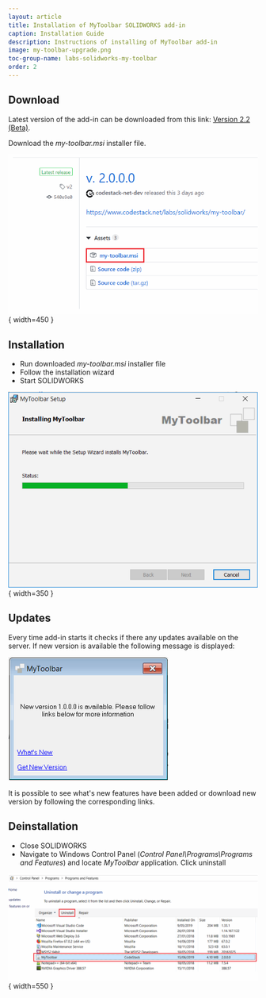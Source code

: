 ```yaml
---
layout: article
title: Installation of MyToolbar SOLIDWORKS add-in
caption: Installation Guide
description: Instructions of installing of MyToolbar add-in
image: my-toolbar-upgrade.png
toc-group-name: labs-solidworks-my-toolbar
order: 2
---
```

## Download

Latest version of the add-in can be downloaded from this link: [Version 2.2 (Beta)](https://github.com/codestackdev/my-toolbar/releases/tag/v2.2).

Download the *my-toolbar.msi* installer file.

![Download page for the MyToolbar installer](my-toolbar-installer.png){ width=450 }

## Installation

* Run downloaded *my-toolbar.msi* installer file
* Follow the installation wizard
* Start SOLIDWORKS

![MyToolbar installation wizard](my-toolbar-setup.png){ width=350 }

## Updates

Every time add-in starts it checks if there any updates available on the server. If new version is available the following message is displayed:

![New version available message](my-toolbar-upgrade.png)

It is possible to see what's new features have been added or download new version by following the corresponding links.

## Deinstallation

* Close SOLIDWORKS
* Navigate to Windows Control Panel (*Control Panel\Programs\Programs and Features*) and locate *MyToolbar* application. Click uninstall

![Uninstalling sotware from Control Panel](control-panel-uninstall.png){ width=550 }
